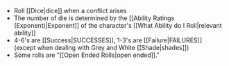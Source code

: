 - Roll [[Dice|dice]] when a conflict arises
- The number of die is determined by the [[Ability Ratings (Exponent)|Exponent]] of the character's [[What Ability do I Roll|relevant ability]]
- 4-6's are [[Success|SUCCESSES]], 1-3's are [[Failure|FAILURES]] (except when dealing with Grey and White [[Shade|shades]])
- Some rolls are "[[Open Ended Rolls|open ended]]."